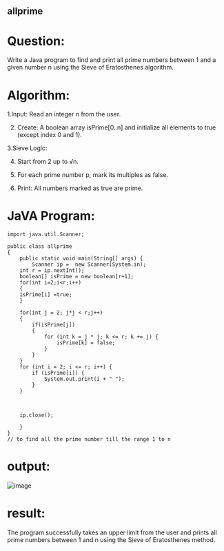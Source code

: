 ## allprime
# Question:
Write a Java program to find and print all prime numbers between 1 and a given number n using the Sieve of Eratosthenes algorithm.
# Algorithm:
1.Input: Read an integer n from the user.

2. Create: A boolean array isPrime[0..n] and initialize all elements to true (except index 0 and 1).

3.Sieve Logic:

4. Start from 2 up to √n.

5. For each prime number p, mark its multiples as false.

6. Print: All numbers marked as true are prime.
# JaVA Program:
```
import java.util.Scanner;

public class allprime
{
    public static void main(String[] args) {
        Scanner ip =  new Scanner(System.in);
    int r = ip.nextInt();
    boolean[] isPrime = new boolean[r+1];
    for(int i=2;i<r;i++)
    {
    isPrime[i] =true;
    }

    for(int j = 2; j*j < r;j++)
    {
        if(isPrime[j])
        {
            for (int k = j * j; k <= r; k += j) { 
                isPrime[k] = false;
            }
        }
    }
    for (int i = 2; i <= r; i++) {
        if (isPrime[i]) {
            System.out.print(i + " ");
        }
    }
    
   
    
    ip.close();
    
    }
}
// to find all the prime number till the range 1 to n
```
# output:
![image](https://github.com/user-attachments/assets/78958f8c-7142-4b53-b174-c7e517fc32dd)
# result:
The program successfully takes an upper limit from the user and prints all prime numbers between 1 and n using the Sieve of Eratosthenes method.
